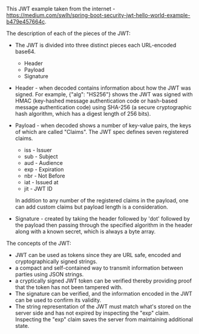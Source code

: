 This JWT example taken from the internet - 
https://medium.com/swlh/spring-boot-security-jwt-hello-world-example-b479e457664c.

The description of each of the pieces of the JWT:
* The JWT is divided into three distinct pieces each URL-encoded base64.
    * Header
    * Payload
    * Signature

* Header - when decoded contains information about how the JWT was signed. 
For example, {"alg": "HS256"} shows the JWT was signed with HMAC (key-hashed message authentication code or
hash-based message authentication code) using SHA-256 (a secure cryptographic hash algorithm, which has
a digest length of 256 bits).

* Payload - when decoded shows a number of key-value pairs, the keys of which are called "Claims". The JWT
spec defines seven registered claims.
    * iss - Issuer
    * sub - Subject
    * aud - Audience
    * exp - Expiration
    * nbr - Not Before
    * iat - Issued at
    * jit - JWT ID

    In addition to any number of the registered claims in the payload, one can add custom claims but payload
    length is a consideration.
    
* Signature - created by taking the header followed by 'dot' followed by the payload then passing through the
specified algorithm in the header along with a known secret, which is always a byte array.

The concepts of the JWT:
   * JWT can be used as tokens since they are URL safe, encoded and cryptographically signed strings.
   * a compact and self-contained way to transmit information between parties using JSON strings.
   * a cryptically signed JWT token can be verified thereby providing proof that the token has not
   been tampered with.
   * The signature can be verified, and the information encoded in the JWT can be used to confirm its
   validity.
   * The string representation of the JWT must match what's stored on the server side and has not expired
   by inspecting the "exp" claim. Inspecting the "exp" claim saves the server from maintaining additional
   state.
